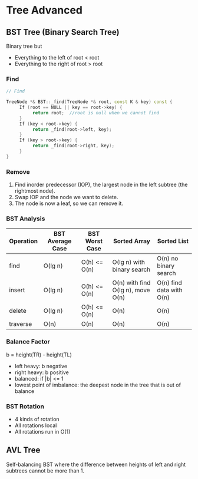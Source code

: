 
# Tree Advanced

## BST Tree (Binary Search Tree)

Binary tree but
- Everything to the left of root < root
- Everything to the right of root > root

### Find

```cpp
// Find

TreeNode *& BST::_find(TreeNode *& root, const K & key) const {
     If (root == NULL || key == root->key) {
          return root;  //root is null when we cannot find
     }
     If (key < root->key) {
          return _find(root->left, key);
     }
     If (key > root->key) {
          return _find(root->right, key);
     }
}
```

### Remove

1. Find inorder predecessor (IOP), the largest node in the left subtree (the rightmost node).
2. Swap IOP and the node we want to delete.
3. The node is now a leaf, so we can remove it.

<!-- <img src="img/bst_remove_1.png" width="250px">
<img src="img/bst_remove_2.png" width="250px">
<img src="img/bst_remove_3.png" width="250px"> -->

### BST Analysis

| Operation | BST Average Case | BST Worst Case | Sorted Array                      | Sorted List              |
| --------- | ---------------- | -------------- | --------------------------------- | ------------------------ |
| find      | O(lg n)          | O(h) <= O(n)   | O(lg n) with binary search        | O(n) no binary search    |
| insert    | O(lg n)          | O(h) <= O(n)   | O(n) with find O(lg n), move O(n) | O(n) find data with O(n) |
| delete    | O(lg n)          | O(h) <= O(n)   | O(n)                              | O(n)                     |
| traverse  | O(n)             | O(n)           | O(n)                              | O(n)                     |

### Balance Factor

b = height(TR) - height(TL)

- left heavy: b negative
- right heavy: b positive
- balanced: if |b| <= 1
- lowest point of imbalance: the deepest node in the tree that is out of balance

### BST Rotation

- 4 kinds of rotation
- All rotations local
- All rotations run in O(1)

## AVL Tree

Self-balancing BST where the difference between heights of left and right subtrees cannot be more than 1.